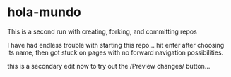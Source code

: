 # hola-mundo
This is a second run with creating, forking, and committing repos

I have had endless trouble with starting this repo... hit enter after choosing its name, then got stuck on pages with no forward navigation possibilities.

this is a secondary edit now to try out the /Preview changes/ button...
